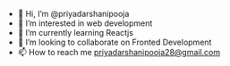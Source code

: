 - 👋 Hi, I’m @priyadarshanipooja
- 👀 I’m interested in web development
- 🌱 I’m currently learning Reactjs 
- 💞️ I’m looking to collaborate on Fronted Development
- 📫 How to reach me priyadarshanipooja28@gmail.com


<!---
priyadarshanipooja/priyadarshanipooja is a ✨ special ✨ repository because its `README.md` (this file) appears on your GitHub profile.
You can click the Preview link to take a look at your changes.
--->
